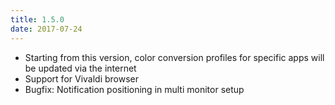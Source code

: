 ```yaml
---
title: 1.5.0
date: 2017-07-24
---
```


- Starting from this version, color conversion profiles for specific apps will be updated via the internet
- Support for Vivaldi browser
- Bugfix: Notification positioning in multi monitor setup
